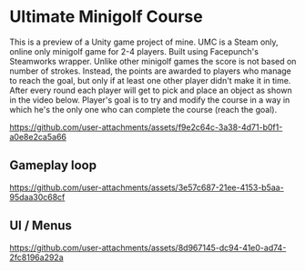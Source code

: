 # Ultimate Minigolf Course

This is a preview of a Unity game project of mine.
UMC is a Steam only, online only minigolf game for 2-4 players. Built using Facepunch's Steamworks wrapper.
Unlike other minigolf games the score is not based on number of strokes. Instead, the points are awarded to players who manage to reach the goal, but only if at least one other player didn't make it in time.
After every round each player will get to pick and place an object as shown in the video below.
Player's goal is to try and modify the course in a way in which he's the only one who can complete the course (reach the goal).

https://github.com/user-attachments/assets/f9e2c64c-3a38-4d71-b0f1-a0e8e2ca5a66

## Gameplay loop

https://github.com/user-attachments/assets/3e57c687-21ee-4153-b5aa-95daa30c68cf

## UI / Menus

https://github.com/user-attachments/assets/8d967145-dc94-41e0-ad74-2fc8196a292a

